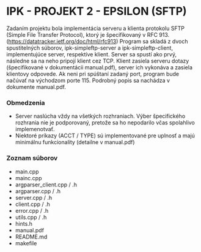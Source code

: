 # IPK - PROJEKT 2 - EPSILON (SFTP)

Zadaním projektu bola implementácia serveru a klienta protokolu SFTP (Simple File Transfer Protocol), ktorý je špecifikovaný v RFC 913. (https://datatracker.ietf.org/doc/html/rfc913)
Program sa skladá z dvoch spustitelných súborov, ipk-simpleftp-server a ipk-simpleftp-client, implementujúce server, respektíve klient. Server sa spustí ako prvý, následne sa na neho pripojí klient cez TCP. Klient zasiela serveru dotazy (špecifikované v dokumentácii manual.pdf), server ich vykonáva a zasiela klientovy odpovede. Ak neni pri spúštaní zadaný port, program bude načúvať na východzom porte 115. Podrobný popis sa nachádza v dokumente manual.pdf.


### Obmedzenia
- Server naslúcha vždy na všetkých rozhraniach. Výber špecifického rozhrania nie je podporovaný, pretože sa ho nepodarilo včas spolahlivo implemenotvať.
- Niektoré príkazy (ACCT / TYPE) sú implementované pre uplnosť a majú minimálnu funkcionality (detailne v manual.pdf)


### Zoznam súborov

- main.cpp
- mainc.cpp
- argparser_client.cpp / .h
- argparser.cpp / .h
- server.cpp / .h
- client.cpp / .h
- error.cpp / .h
- utils.cpp / .h
- hints.h
- manual.pdf
- README.md
- makefile